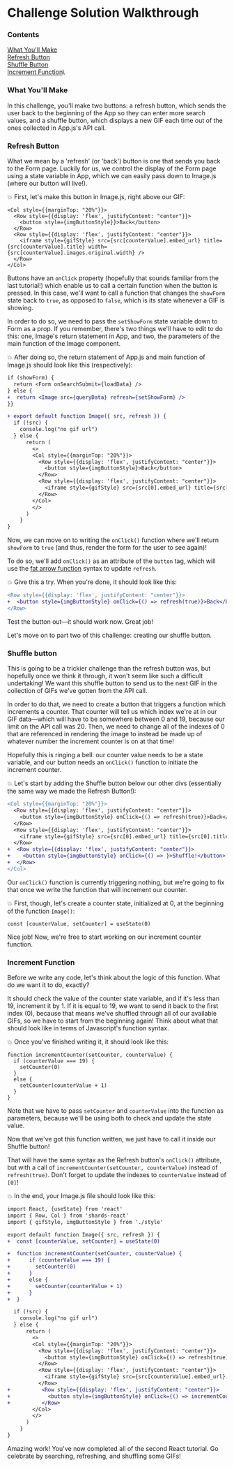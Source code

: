 # Challenge Solution Walkthrough

### Contents
[What You'll Make](https://github.com/learninglab-dev/ll-first-reactLab/blob/master/walkthrough.md#what-youll-make)\
[Refresh Button](https://github.com/learninglab-dev/ll-first-reactLab/blob/master/walkthrough.md#refresh-button)\
[Shuffle Button](https://github.com/learninglab-dev/ll-first-reactLab/blob/master/walkthrough.md#shuffle-button)\
[Increment Function](https://github.com/learninglab-dev/ll-first-reactLab/blob/master/walkthrough.md#increment-function)\

### What You'll Make

In this challenge, you'll make two buttons: a refresh button, which sends the user back to the beginning of the App so they can enter more search values, and a shuffle button, which displays a new GIF each time out of the ones collected in App.js's API call.

### Refresh Button

What we mean by a 'refresh' (or 'back') button is one that sends you back to the Form page. Luckily for us, we control the display of the Form page using a state variable in App, which we can easily pass down to Image.js (where our button will live!).

:collision: First, let's make this button in Image.js, right above our GIF:
```
<Col style={{marginTop: "20%"}}>
  <Row style={{display: 'flex', justifyContent: "center"}}>
    <button style={imgButtonStyle}}>Back</button>
  </Row>
  <Row style={{display: 'flex', justifyContent: "center"}}>
    <iframe style={gifStyle} src={src[counterValue].embed_url} title={src[counterValue].title} width={src[counterValue].images.original.width} />
  </Row>
</Col>

```
Buttons have an `onClick` property (hopefully that sounds familiar from the last tutorial!) which enable us to call a certain function when the button is pressed. In this case, we'll want to call a function that changes the `showForm` state back to `true`, as opposed to `false`, which is its state whenever a GIF is showing.

In order to do so, we need to pass the `setShowForm` state variable down to Form as a prop. If you remember, there's two things we'll have to edit to do this: one, Image's return statement in App, and two, the parameters of the main function of the Image component.

:collision: After doing so, the return statement of App.js and main function of Image.js should look like this (respectively):
```diff
if (showForm) {
  return <Form onSearchSubmit={loadData} />
} else {
+  return <Image src={queryData} refresh={setShowForm} />
}}

```
```diff
+ export default function Image({ src, refresh }) {
  if (!src) {
    console.log("no gif url")
  } else {
      return (
        <>
        <Col style={{marginTop: "20%"}}>
          <Row style={{display: 'flex', justifyContent: "center"}}>
            <button style={imgButtonStyle}>Back</button>
          </Row>
          <Row style={{display: 'flex', justifyContent: "center"}}>
            <iframe style={gifStyle} src={src[0].embed_url} title={src[0].title} width={src[0].images.original.width} />
          </Row>
        </Col>
        </>
      )
    }
}

```
Now, we can move on to writing the `onClick()` function where we'll return `showForm` to `true` (and thus, render the form for the user to see again)!

To do so, we'll add `onClick()` as an attribute of the `button` tag, which will use the [fat arrow function](https://flaviocopes.com/javascript-arrow-functions/) syntax to update `refresh`.

:collision: Give this a try. When you're done, it should look like this:
```diff
<Row style={{display: 'flex', justifyContent: "center"}}>
+  <button style={imgButtonStyle} onClick={() => refresh(true)}>Back</button>
</Row>
```
Test the button out—it should work now. Great job!

Let's move on to part two of this challenge: creating our shuffle button.

### Shuffle button

This is going to be a trickier challenge than the refresh button was, but hopefully once we think it through, it won't seem like such a difficult undertaking! We want this shuffle button to send us to the next GIF in the collection of GIFs we've gotten from the API call.

In order to do that, we need to create a button that triggers a function which increments a counter. That counter will tell us which index we're at in our GIF data—which will have to be somewhere between 0 and 19, because our limit on the API call was 20. Then, we need to change all of the indexes of 0 that are referenced in rendering the image to instead be made up of whatever number the increment counter is on at that time!

Hopefully this is ringing a bell: our counter value needs to be a state variable, and our button needs an `onClick()` function to initiate the increment counter.

:collision: Let's start by adding the Shuffle button below our other divs (essentially the same way we made the Refresh Button!):
```diff
<Col style={{marginTop: "20%"}}>
  <Row style={{display: 'flex', justifyContent: "center"}}>
    <button style={imgButtonStyle} onClick={() => refresh(true)}>Back</button>
  </Row>
  <Row style={{display: 'flex', justifyContent: "center"}}>
    <iframe style={gifStyle} src={src[0].embed_url} title={src[0].title} width={src[0].images.original.width} />
  </Row>
+  <Row style={{display: 'flex', justifyContent: "center"}}>
+    <button style={imgButtonStyle} onClick={() => }>Shuffle!</button>
+  </Row>
</Col>

```

Our `onClick()` function is currently triggering nothing, but we're going to fix that once we write the function that will increment our counter.

:collision: First, though, let's create a counter state, initialized at 0, at the beginning of the function `Image()`:
```
const [counterValue, setCounter] = useState(0)
```

Nice job! Now, we're free to start working on our increment counter function.

### Increment Function

Before we write any code, let's think about the logic of this function. What do we want it to do, exactly?

It should check the value of the counter state variable, and if it's less than 19, increment it by 1. If it is equal to 19, we want to send it back to the first index (0), because that means we've shuffled through all of our available GIFs, so we have to start from the beginning again! Think about what that should look like in terms of Javascript's function syntax.

:collision: Once you've finished writing it, it should look like this:
```
function incrementCounter(setCounter, counterValue) {
  if (counterValue === 19) {
    setCounter(0)
  }
  else {
    setCounter(counterValue + 1)
  }
}
```
Note that we have to pass `setCounter` and `counterValue` into the function as parameters, because we'll be using both to check and update the state value.

Now that we've got this function written, we just have to call it inside our Shuffle button!

That will have the same syntax as the Refresh button's `onClick()` attribute, but with a call of `incrementCounter(setCounter, counterValue)` instead of `refresh(true)`. Don't forget to update the indexes to `counterValue` instead of `[0]`!

:collision: In the end, your Image.js file should look like this:
```diff
import React, {useState} from 'react'
import { Row, Col } from 'shards-react'
import { gifStyle, imgButtonStyle } from './style'

export default function Image({ src, refresh }) {
+  const [counterValue, setCounter] = useState(0)

+  function incrementCounter(setCounter, counterValue) {
+      if (counterValue === 19) {
+        setCounter(0)
+      }
+      else {
+        setCounter(counterValue + 1)
+      }
+  }

  if (!src) {
    console.log("no gif url")
  } else {
      return (
        <>
        <Col style={{marginTop: "20%"}}>
          <Row style={{display: 'flex', justifyContent: "center"}}>
            <button style={imgButtonStyle} onClick={() => refresh(true)}>Back</button>
          </Row>
          <Row style={{display: 'flex', justifyContent: "center"}}>
            <iframe style={gifStyle} src={src[counterValue].embed_url} title={src[counterValue].title} width={src[counterValue].images.original.width} />
          </Row>
+          <Row style={{display: 'flex', justifyContent: "center"}}>
+            <button style={imgButtonStyle} onClick={() => incrementCounter(setCounter, counterValue) }>Shuffle!</button>
+          </Row>
        </Col>
        </>
      )
    }
}

```
Amazing work! You've now completed all of the second React tutorial. Go celebrate by searching, refreshing, and shuffling some GIFs!
